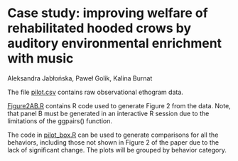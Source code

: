 # Case study: improving welfare of rehabilitated hooded crows by auditory environmental enrichment with music
Aleksandra Jabłońska, Paweł Golik, Kalina Burnat

The file [pilot.csv](/pilot.csv) contains raw observational ethogram data. <p>
[Figure2AB.R](/Figure2AB.R) contains R code used to generate Figure 2 from the data. Note, that panel B must be generated in an interactive R session due to the limitations of the ggpairs() function.<p>
The code in [pilot_box.R](/pilot_box.R) can be used to generate comparisons for all the behaviors, including those not shown in Figure 2 of the paper due to the lack of significant change. The plots will be grouped by behavior category. 
